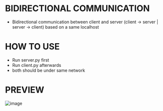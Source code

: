 # BIDIRECTIONAL COMMUNICATION
- Bidirectional communication between client and server (client -> server | server -> client) based on a same localhost

# HOW TO USE
- Run server.py first
- Run client.py afterwards
- both should be under same network

# PREVIEW
![image](https://cdn.discordapp.com/attachments/1121045667821928448/1143903986626347099/image.png)
